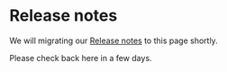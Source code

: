 # Release notes

We will migrating our [Release notes](https://www.targetvalidation.org/release-notes) to this page shortly. 

Please check back here in a few days.

